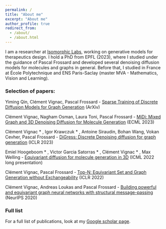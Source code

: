 ```yaml
---
permalink: /
title: "About me"
excerpt: "About me"
author_profile: true
redirect_from: 
  - /about/
  - /about.html
---
```


I am a researcher at [Isomorphic Labs](https://www.isomorphiclabs.com/), working on generative models for therapeutics design. 
I hold a PhD from EPFL (2023), where I studied under the guidance of Pascal Frossard and developed several denoising diffusion models for molecules and graphs in general.
Before that, I studied in France at École Polytechnique and ENS Paris-Saclay (master MVA - Mathematics, Vision and Learning).


### Selection of papers:

  Yiming Qin, Clément Vignac, Pascal Frossard - [Sparse Training of Discrete Diffusion Models for Graph Generation](https://arxiv.org/abs/2311.02142) (ArXiv)

  Clément Vignac, Nagham Osman, Laura Toni, Pascal Frossard - [MiDi: Mixed Graph and 3D Denoising Diffusion for Molecule Generation](https://arxiv.org/abs/2302.09048) (ECML 2023)

  Clément Vignac * , Igor Krawczuk * , Antoine Siraudin, Bohan Wang, Vokan Cevher, Pascal Frossard - [DiGress: Discrete Denoising diffusion for graph generation](https://arxiv.org/abs/2209.14734) (ICLR 2023)

  Emiel Hoogeboom * , Victor Garcia Satorras * , Clément Vignac * , Max Welling - [Equivariant diffusion for molecule generation in 3D](https://arxiv.org/pdf/2203.17003.pdf) (ICML 2022 long presentation)

  Clément Vignac, Pascal Frossard - [Top-N: Equivariant Set and Graph Generation without Exchangeability](https://openreview.net/forum?id=-Gk_IPJWvk) (ICLR 2022)
  
  Clément Vignac, Andreas Loukas and Pascal Frossard - [Building powerful and equivariant graph neural networks with structural message-passing ](https://papers.nips.cc/paper/2020/hash/a32d7eeaae19821fd9ce317f3ce952a7-Abstract.html "SMP")(NeurIPS 2020)

### Full list
For a full list of publications, look at my [Google scholar page](https://scholar.google.com/citations?user=eKJLfHQAAAAJ&hl=fr&oi=ao "Scholar").

